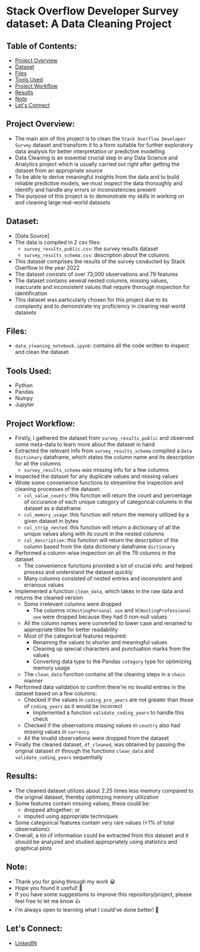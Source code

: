 # Stack Overflow Developer Survey dataset: A Data Cleaning Project

## Table of Contents:
- [Project Overview](#project-overview)
- [Dataset](#dataset)
- [Files](#files)
- [Tools Used](#tools-used)
- [Project Workflow](#project-workflow)
- [Results](#results)
- [Note](#note)
- [Let's Connect](#lets-connect)

## Project Overview:
- The main aim of this project is to clean the `Stack Overflow Developer Survey` dataset and transform it to a form suitable for further exploratory data analysis for better interpretation or predictive modelling
- Data Cleaning is an essential crucial step in any Data Science and Analytics project which is usually carried out right after getting the dataset from an appropriate source
- To be able to derive meaningful insights from the data and to build reliable predictive models, we must inspect the data thoroughly and identify and handle any errors or inconsistencies present
- The purpose of this project is to demonstrate my skills in working on and cleaning large real-world datasets

## Dataset:
- [Data Source]
- The data is compiled in 2 csv files:
  - `survey_results_public.csv`: the survey results dataset
  - `survey_results_schema.csv`: description about the columns
- This dataset comprises the results of the survey conducted by Stack Overflow in the year 2022
- The dataset consists of over 73,000 observations and 79 features
- The dataset contains several nested columns, missing values, inaccurate and inconsistent values that require thorough inspection for identification
- This dataset was particularly chosen for this project due to its complexity and to demonstrate my proficiency in cleaning real-world datasets

## Files:
- `data_cleaning_notebook.ipynb`: contains all the code written to inspect and clean the dataset

## Tools Used:
- Python
- Pandas
- Numpy
- Jupyter

## Project Workflow:
- Firstly, I gathered the dataset from `survey_results_public` and observed some meta-data to learn more about the dataset in hand
- Extracted the relevant info from `survey_results_schema` compiled a `Data Dictionary` dataframe, which states the column name and its description for all the columns
  - `survey_results_schema` was missing info for a few columns
- Inspected the dataset for any duplicate values and missing values
- Wrote some convenience functions to streamline the inspection and cleaning processes of the dataset:
  - `col_value_counts`: this function will return the count and percentage of occurance of each unique category of categorical columns in the dataset as a dataframe
  - `col_memory_usage`: this function will return the memory utilized by a given dataset in bytes
  - `col_strip_nested`: this function will return a dictionary of all the unique values along with its count in the nested columns
  - `col_description`: this function will return the description of the column based from the data dictionary dataframe `dictionary`
- Performed a column-wise inspection on all the 79 columns in the dataset
  - The convenience functions provided a lot of crucial info. and helped process and understand the dataset quickly
  - Many columns consisted of nested entries and inconsistent and erranous values
- Implemented a function `clean_data`, which takes in the raw data and returns the cleaned version
  - Some irrelevant columns were dropped
    - The columns `VCHostingPersonal use` and `VCHostingProfessional use` were dropped because they had 0 non-null values
  - All the column names were converted to lower case and renamed to appropriate titles for better readability
  - Most of the categorical features required:
    - Renaming the values to shorter and meaningful values
    - Cleaning up special characters and punctuation marks from the values
    - Converting data type to the Pandas `category` type for optimizing memory usage
  - The `clean_data` function contains all the cleaning steps in a `chain` manner
- Performed data validation to confirm there're no invalid entries in the dataset based on a few columns:
  - Checked if the values in `coding_pro_years` are not greater than those of `coding_years` as it would be incorrect
    - Implemented a function `validate_coding_years` to handle this check
  - Checked if the observations missing values in `country` also had missing values in `currency`
  - All the invalid observations were dropped from the dataset
- Finally the cleaned dataset,  `df_cleaned`, was obtained by passing the original dataset `df` through the functions `clean_data` and `validate_coding_years` sequentially

## Results:
- The cleaned dataset utilizes about 2.25 times less memory compared to the original dataset, thereby optimizing memory utilization
- Some features contain missing values; these could be:
  - dropped altogether; or
  - imputed using appropriate techniques
- Some categorical features contain very rare values (<1% of total observations):
- Overall, a lot of information could be extracted from this dataset and it should be analyzed and studied appropriately using statistics and graphical plots

## Note:
- Thank you for going through my work 😀
- Hope you found it useful! 💫
- If you have some suggestions to improve this repository/project, please feel free to let me know 👍
- I'm always open to learning what I could've done better! 🚀

## Let's Connect:
- [LinkedIN](https://www.linkedin.com/in/mohammed-misbahullah-sheriff/)
